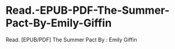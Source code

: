 # Read.-EPUB-PDF-The-Summer-Pact-By-Emily-Giffin
Read. [EPUB/PDF] The Summer Pact By : Emily Giffin
